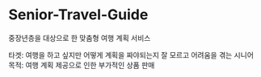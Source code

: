 <h1>Senior-Travel-Guide</h1>
<p>중장년층을 대상으로 한 맞춤형 여행 계획 서비스</p>
타겟: 여행을 하고 싶지만 어떻게 계획을 짜야되는지 잘 모르고 어려움을 겪는 시니어 <br>
목적: 여행 계획 제공으로 인한 부가적인 상품 판매 <br>
